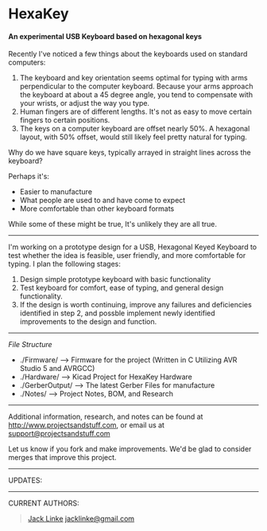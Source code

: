 # HexaKey #
#### An experimental USB Keyboard based on hexagonal keys ####

Recently I've noticed a few things about the keyboards used on standard computers:

1. The keyboard and key orientation seems optimal for typing with arms perpendicular to the computer keyboard. Because your arms approach the keyboard at about a 45 degree angle, you tend to compensate with your wrists, or adjust the way you type.
2. Human fingers are of different lengths. It's not as easy to move certain fingers to certain positions.
2. The keys on a computer keyboard are offset nearly 50%. A hexagonal layout, with 50% offset, would still likely feel pretty natural for typing.

Why do we have square keys, typically arrayed in straight lines across the keyboard?

Perhaps it's:

* Easier to manufacture
* What people are used to and have come to expect
* More comfortable than other keyboard formats

While some of these might be true, It's unlikely they are all true.

---

I'm working on a prototype design for a USB, Hexagonal Keyed Keyboard to test whether the idea is feasible, user friendly, and more comfortable for typing. I plan the following stages:

1. Design simple prototype keyboard with basic functionality
2. Test keyboard for comfort, ease of typing, and general design functionality.
3. If the design is worth continuing, improve any failures and deficiencies identified in step 2, and possble implement newly identified improvements to the design and function.

---

*File Structure*

* ./Firmware/ --> Firmware for the project (Written in C Utilizing AVR Studio 5 and AVRGCC)
* ./Hardware/ --> Kicad Project for HexaKey Hardware
* ./GerberOutput/ --> The latest Gerber Files for manufacture
* ./Notes/ --> Project Notes, BOM, and Research

---

Additional information, research, and notes can be found at http://www.projectsandstuff.com, or email us at support@projectsandstuff.com

Let us know if you fork and make improvements. We'd be glad to consider merges that improve this project.

---

UPDATES:


---

CURRENT AUTHORS:

> [Jack Linke](http://www.jacklinke.com)
jacklinke@gmail.com